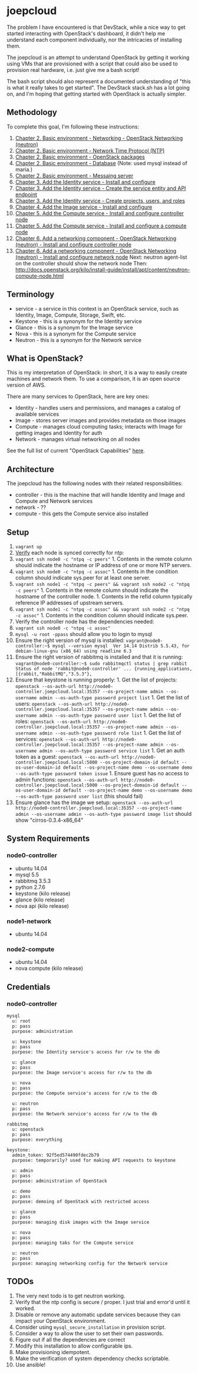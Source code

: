 # joepcloud

The problem I have encountered is that DevStack, while a nice way to get started interacting with OpenStack's dashboard, it didn't help me understand each component individually, nor the intricacies of installing them.

The joepcloud is an attempt to understand OpenStack by getting it working using VMs that are provisioned with a script that could also be used to provision real hardware, i.e. just give me a bash script!

The bash script should also represent a documented understanding of "this is what it really takes to get started". The DevStack stack.sh has a lot going on, and I'm hoping that getting started with OpenStack is actually simpler.

## Methodology

To complete this goal, I'm following these instructions:

1. [Chapter 2. Basic environment - Networking - OpenStack Networking (neutron)](http://docs.openstack.org/kilo/install-guide/install/apt/content/ch_basic_environment.html)
1. [Chapter 2. Basic environment - Network Time Protocol (NTP)](http://docs.openstack.org/kilo/install-guide/install/apt/content/ch_basic_environment.html)
1. [Chapter 2. Basic environment - OpenStack packages](http://docs.openstack.org/kilo/install-guide/install/apt/content/ch_basic_environment.html)
1. [Chapter 2. Basic environment - Database](http://docs.openstack.org/kilo/install-guide/install/apt/content/ch_basic_environment.html) (Note: used mysql instead of maria.)
1. [Chapter 2. Basic environment - Messaing server](http://docs.openstack.org/kilo/install-guide/install/apt/content/ch_basic_environment.html)
1. [Chapter 3. Add the Identity service - Install and configure](http://docs.openstack.org/kilo/install-guide/install/apt/content/keystone-install.html)
1. [Chapter 3. Add the Identity service - Create the service entity and API endpoint](http://docs.openstack.org/kilo/install-guide/install/apt/content/keystone-services.html)
1. [Chapter 3. Add the Identity service - Create projects, users, and roles](http://docs.openstack.org/kilo/install-guide/install/apt/content/keystone-services.html)
1. [Chapter 4. Add the Image service - Install and configure](http://docs.openstack.org/kilo/install-guide/install/apt/content/glance-install.html)
1. [Chapter 5. Add the Compute service - Install and configure controller node](http://docs.openstack.org/kilo/install-guide/install/apt/content/ch_nova.html)
1. [Chapter 5. Add the Compute service - Install and configure a compute node](http://docs.openstack.org/kilo/install-guide/install/apt/content/ch_nova.html)
1. [Chapter 6. Add a networking component - OpenStack Networking (neutron) - Install and configure controller node](http://docs.openstack.org/kilo/install-guide/install/apt/content/neutron-controller-node.html)
1. [Chapter 6. Add a networking component - OpenStack Networking (neutron) - Install and configure network node](http://docs.openstack.org/kilo/install-guide/install/apt/content/neutron-network-node.html)
Next: neutron agent-list on the controller should show the network node
Then: http://docs.openstack.org/kilo/install-guide/install/apt/content/neutron-compute-node.html

## Terminology

* service - a service in this context is an OpenStack service, such as Identity, Image, Compute, Storage, Swift, etc.
* Keystone - this is a synonym for the Identity service
* Glance - this is a synonym for the Image service
* Nova - this is a synonym for the Compute service
* Neutron - this is a synonym for the Network service

## What is OpenStack?

This is my interpretation of OpenStack: in short, it is a way to easily create machines and network them. To use a comparison, it is an open source version of AWS.

There are many services to OpenStack, here are key ones:

* Identity - handles users and permissions, and manages a catalog of available services
* Image - stores server images and provides metadata on those images
* Compute - manages cloud computing tasks; interacts with Image for getting images and Identity for auth
* Network - manages virtual networking on all nodes

See the full list of current "OpenStack Capabilities" [here](https://www.openstack.org/software/roadmap/).

## Architecture

The joepcloud has the following nodes with their related responsibilities:

* controller - this is the machine that will handle Identity and Image and Compute and Network services
* network - ??
* compute - this gets the Compute service also installed

## Setup

1. `vagrant up`
1. [Verify](http://docs.openstack.org/juno/install-guide/install/apt/content/ch_basic_environment.html) each node is synced correctly for ntp:
  1. `vagrant ssh node0 -c "ntpq -c peers"`
    1. Contents in the remote column should indicate the hostname or IP address of one or more NTP servers.
  1. `vagrant ssh node0 -c "ntpq -c assoc"`
    1. Contents in the condition column should indicate sys.peer for at least one server.
  1. `vagrant ssh node1 -c "ntpq -c peers" && vagrant ssh node2 -c "ntpq -c peers"`
    1. Contents in the remote column should indicate the hostname of the controller node.
    1. Contents in the refid column typically reference IP addresses of upstream servers.
  1. `vagrant ssh node1 -c "ntpq -c assoc" && vagrant ssh node2 -c "ntpq -c assoc"`
    1.  Contents in the condition column should indicate sys.peer.
1. Verify the controller node has the dependencies needed:
  1. `vagrant ssh node0 -c "ntpq -c assoc"`
  1. `mysql -u root -ppass` should allow you to login to mysql
  1. Ensure the right version of mysql is installed: `vagrant@node0-controller:~$ mysql --version
  mysql  Ver 14.14 Distrib 5.5.43, for debian-linux-gnu (x86_64) using readline 6.3`
  1. Ensure the right version of rabbitmq is installed and that it is running: `vagrant@node0-controller:~$ sudo rabbitmqctl status | grep rabbit
  Status of node 'rabbit@node0-controller' ...
   {running_applications,[{rabbit,"RabbitMQ","3.5.3"},`
  1. Ensure that keystone is running properly:
    1. Get the list of projects: `openstack --os-auth-url http://node0-controller.joepcloud.local:35357 --os-project-name admin --os-username admin --os-auth-type password project list`
    1. Get the list of users: `openstack --os-auth-url http://node0-controller.joepcloud.local:35357 --os-project-name admin --os-username admin --os-auth-type password user list`
    1. Get the list of roles: `openstack --os-auth-url http://node0-controller.joepcloud.local:35357 --os-project-name admin --os-username admin --os-auth-type password role list`
    1. Get the list of services: `openstack --os-auth-url http://node0-controller.joepcloud.local:35357 --os-project-name admin --os-username admin --os-auth-type password service list`
    1. Get an auth token as a guest: `openstack --os-auth-url http://node0-controller.joepcloud.local:5000 --os-project-domain-id default --os-user-domain-id default --os-project-name demo --os-username demo --os-auth-type password token issue`
    1. Ensure guest has no access to admin functions: `openstack --os-auth-url http://node0-controller.joepcloud.local:5000 --os-project-domain-id default --os-user-domain-id default --os-project-name demo --os-username demo --os-auth-type password user list` (this should fail)
  1. Ensure glance has the image we setup: `openstack --os-auth-url http://node0-controller.joepcloud.local:35357 --os-project-name admin --os-username admin --os-auth-type password image list` should show "cirros-0.3.4-x86_64"

## System Requirements

### node0-controller

* ubuntu 14.04
* mysql 5.5
* rabbitmq 3.5.3
* python 2.7.6
* keystone (kilo release)
* glance (kilo release)
* nova api (kilo release)

### node1-network

* ubuntu 14.04

### node2-compute

* ubuntu 14.04
* nova compute (kilo release)

## Credentials

### node0-controller

```
mysql
  u: root
  p: pass
  purpose: administration

  u: keystone
  p: pass
  purpose: the Identity service's access for r/w to the db

  u: glance
  p: pass
  purpose: the Image service's access for r/w to the db

  u: nova
  p: pass
  purpose: the Compute service's access for r/w to the db

  u: neutron
  p: pass
  purpose: the Network service's access for r/w to the db

rabbitmq
  u: openstack
  p: pass
  purpose: everything

keystone:
  admin_token: 92f5ed574490fdec2b79
  purpose: temporarily? used for making API requests to keystone

  u: admin
  p: pass
  purpose: administration of OpenStack

  u: demo
  p: pass
  purpose: demoing of OpenStack with restricted access

  u: glance
  p: pass
  purpose: managing disk images with the Image service

  u: nova
  p: pass
  purpose: managing taks for the Compute service

  u: neutron
  p: pass
  purpose: managing networking config for the Network service
```

## TODOs

1. The very next todo is to get neutron working.
1. Verify that the ntp config is secure / proper. I just trial and error'd until it worked.
1. Disable or remove any automatic update services because they can impact your OpenStack environment.
1. Consider using `mysql_secure_installation` in provision script.
1. Consider a way to allow the user to set their own passwords.
1. Figure out if all the dependencies are correct
1. Modify this installation to allow configurable ips.
1. Make provisioning idempotent.
1. Make the verification of system dependency checks scriptable.
1. Use ansible!

